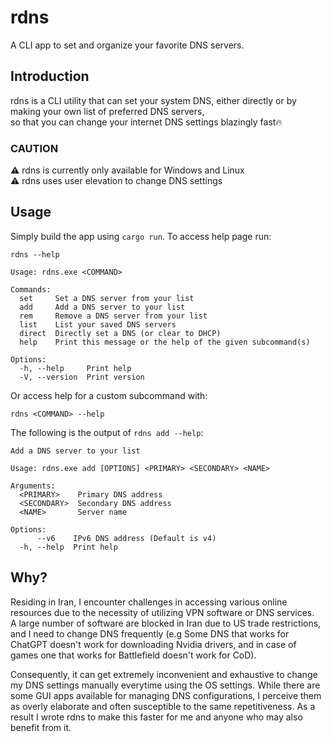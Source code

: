 # rdns
A CLI app to set and organize your favorite DNS servers.

## Introduction
rdns is a CLI utility that can set your system DNS, either directly or by making your own list of preferred DNS servers,  
so that you can change your internet DNS settings blazingly fast🔥  

### **CAUTION**  
⚠️ rdns is currently only available for Windows and Linux  
⚠️ rdns uses user elevation to change DNS settings

## Usage
Simply build the app using `cargo run`. To access help page run:
```
rdns --help
```
```
Usage: rdns.exe <COMMAND>

Commands:
  set     Set a DNS server from your list
  add     Add a DNS server to your list
  rem     Remove a DNS server from your list
  list    List your saved DNS servers
  direct  Directly set a DNS (or clear to DHCP)
  help    Print this message or the help of the given subcommand(s)

Options:
  -h, --help     Print help
  -V, --version  Print version
```
Or access help for a custom subcommand with:
```
rdns <COMMAND> --help
```
The following is the output of `rdns add --help`: 
```
Add a DNS server to your list

Usage: rdns.exe add [OPTIONS] <PRIMARY> <SECONDARY> <NAME>

Arguments:
  <PRIMARY>    Primary DNS address
  <SECONDARY>  Secondary DNS address
  <NAME>       Server name

Options:
      --v6    IPv6 DNS address (Default is v4)
  -h, --help  Print help
```

## Why?
Residing in Iran, I encounter challenges in accessing various online resources due to the necessity of utilizing VPN software or DNS services.  
A large number of software are blocked in Iran due to US trade restrictions, and I need to change DNS frequently (e.g Some DNS that works for
ChatGPT doesn't work for downloading Nvidia drivers, and in case of games one that works for Battlefield doesn't work for CoD).  

Consequently, it can get extremely inconvenient and exhaustive to change my DNS settings manually everytime using the OS settings. While there are
some GUI apps available for managing DNS configurations, I perceive them as overly elaborate and often susceptible to the same 
repetitiveness. As a result I wrote rdns to make this faster for me and anyone who may also benefit from it.
